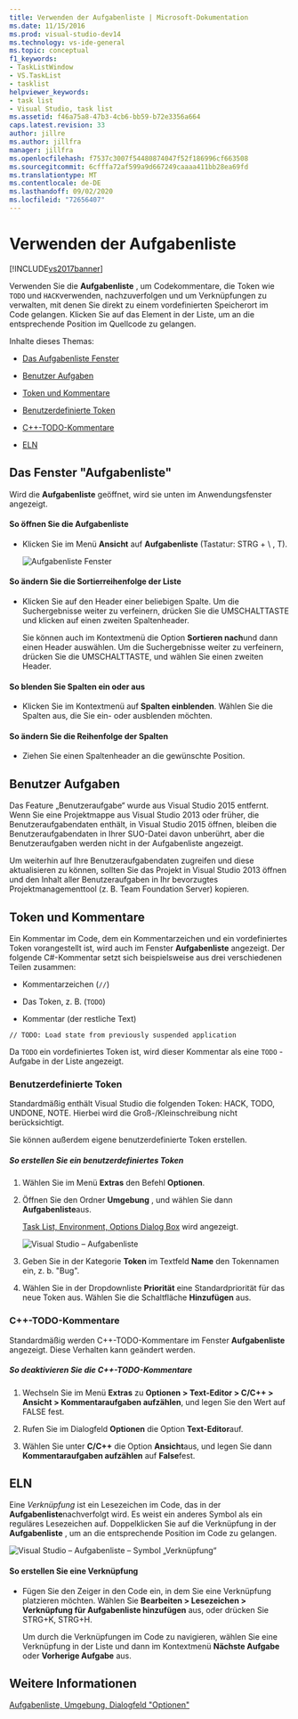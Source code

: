 ```yaml
---
title: Verwenden der Aufgabenliste | Microsoft-Dokumentation
ms.date: 11/15/2016
ms.prod: visual-studio-dev14
ms.technology: vs-ide-general
ms.topic: conceptual
f1_keywords:
- TaskListWindow
- VS.TaskList
- tasklist
helpviewer_keywords:
- task list
- Visual Studio, task list
ms.assetid: f46a75a8-47b3-4cb6-bb59-b72e3356a664
caps.latest.revision: 33
author: jillre
ms.author: jillfra
manager: jillfra
ms.openlocfilehash: f7537c3007f54480874047f52f186996cf663508
ms.sourcegitcommit: 6cfffa72af599a9d667249caaaa411bb28ea69fd
ms.translationtype: MT
ms.contentlocale: de-DE
ms.lasthandoff: 09/02/2020
ms.locfileid: "72656407"
---
```

# <a name="using-the-task-list"></a>Verwenden der Aufgabenliste
[!INCLUDE[vs2017banner](../includes/vs2017banner.md)]

Verwenden Sie die **Aufgabenliste** , um Codekommentare, die Token wie `TODO` und `HACK`verwenden, nachzuverfolgen und um Verknüpfungen zu verwalten, mit denen Sie direkt zu einem vordefinierten Speicherort im Code gelangen. Klicken Sie auf das Element in der Liste, um an die entsprechende Position im Quellcode zu gelangen.

 Inhalte dieses Themas:

- [Das Aufgabenliste Fenster](../ide/using-the-task-list.md#taskListWindow)

- [Benutzer Aufgaben](../ide/using-the-task-list.md#userTasks)

- [Token und Kommentare](../ide/using-the-task-list.md#tokensComments)

- [Benutzerdefinierte Token](../ide/using-the-task-list.md#customTokens)

- [C++-TODO-Kommentare](../ide/using-the-task-list.md#cppComments)

- [ELN](../ide/using-the-task-list.md#shortcuts)

## <a name="the-task-list-window"></a><a name="taskListWindow"></a> Das Fenster "Aufgabenliste"
 Wird die **Aufgabenliste** geöffnet, wird sie unten im Anwendungsfenster angezeigt.

#### <a name="to-open-the-task-list"></a>So öffnen Sie die Aufgabenliste

- Klicken Sie im Menü **Ansicht** auf **Aufgabenliste** (Tastatur: STRG + \\ , T).

     ![Aufgabenliste Fenster](../ide/media/vs2015-task-list.png "vs2015_task_list")

#### <a name="to-change-the-sort-order-of-the-list"></a>So ändern Sie die Sortierreihenfolge der Liste

- Klicken Sie auf den Header einer beliebigen Spalte. Um die Suchergebnisse weiter zu verfeinern, drücken Sie die UMSCHALTTASTE und klicken auf einen zweiten Spaltenheader.

     Sie können auch im Kontextmenü die Option **Sortieren nach**und dann einen Header auswählen. Um die Suchergebnisse weiter zu verfeinern, drücken Sie die UMSCHALTTASTE, und wählen Sie einen zweiten Header.

#### <a name="to-show-or-hide-columns"></a>So blenden Sie Spalten ein oder aus

- Klicken Sie im Kontextmenü auf **Spalten einblenden**. Wählen Sie die Spalten aus, die Sie ein- oder ausblenden möchten.

#### <a name="to-change-the-order-of-the-columns"></a>So ändern Sie die Reihenfolge der Spalten

- Ziehen Sie einen Spaltenheader an die gewünschte Position.

## <a name="user-tasks"></a><a name="userTasks"></a> Benutzer Aufgaben
 Das Feature „Benutzeraufgabe“ wurde aus Visual Studio 2015 entfernt. Wenn Sie eine Projektmappe aus Visual Studio 2013 oder früher, die Benutzeraufgabendaten enthält, in Visual Studio 2015 öffnen, bleiben die Benutzeraufgabendaten in Ihrer SUO-Datei davon unberührt, aber die Benutzeraufgaben werden nicht in der Aufgabenliste angezeigt.

 Um weiterhin auf Ihre Benutzeraufgabendaten zugreifen und diese aktualisieren zu können, sollten Sie das Projekt in Visual Studio 2013 öffnen und den Inhalt aller Benutzeraufgaben in Ihr bevorzugtes Projektmanagementtool (z. B. Team Foundation Server) kopieren.

## <a name="tokens-and-comments"></a><a name="tokensComments"></a> Token und Kommentare
 Ein Kommentar im Code, dem ein Kommentarzeichen und ein vordefiniertes Token vorangestellt ist, wird auch im Fenster **Aufgabenliste** angezeigt. Der folgende C#-Kommentar setzt sich beispielsweise aus drei verschiedenen Teilen zusammen:

- Kommentarzeichen (`//`)

- Das Token, z. B. (`TODO`)

- Kommentar (der restliche Text)

```
// TODO: Load state from previously suspended application
```

 Da `TODO` ein vordefiniertes Token ist, wird dieser Kommentar als eine `TODO` -Aufgabe in der Liste angezeigt.

### <a name="custom-tokens"></a><a name="customTokens"></a> Benutzerdefinierte Token
 Standardmäßig enthält Visual Studio die folgenden Token: HACK, TODO, UNDONE, NOTE. Hierbei wird die Groß-/Kleinschreibung nicht berücksichtigt.

 Sie können außerdem eigene benutzerdefinierte Token erstellen.

##### <a name="to-create-a-custom-token"></a>So erstellen Sie ein benutzerdefiniertes Token

1. Wählen Sie im Menü **Extras** den Befehl **Optionen**.

2. Öffnen Sie den Ordner **Umgebung** , und wählen Sie dann **Aufgabenliste**aus.

     [Task List, Environment, Options Dialog Box](../ide/reference/task-list-environment-options-dialog-box.md) wird angezeigt.

     ![Visual Studio – Aufgabenliste](../ide/media/vs2015-task-list-options.png "vs2015_task_list_options")

3. Geben Sie in der Kategorie **Token** im Textfeld **Name** den Tokennamen ein, z. b. "Bug".

4. Wählen Sie in der Dropdownliste **Priorität** eine Standardpriorität für das neue Token aus. Wählen Sie die Schaltfläche **Hinzufügen** aus.

### <a name="c-todo-comments"></a><a name="cppComments"></a> C++-TODO-Kommentare
 Standardmäßig werden C++-TODO-Kommentare im Fenster **Aufgabenliste** angezeigt. Diese Verhalten kann geändert werden.

##### <a name="to-turn-off-c-todo-comments"></a>So deaktivieren Sie die C++-TODO-Kommentare

1. Wechseln Sie im Menü **Extras** zu **Optionen > Text-Editor > C/C++ > Ansicht > Kommentaraufgaben aufzählen**, und legen Sie den Wert auf FALSE fest.

2. Rufen Sie im Dialogfeld **Optionen** die Option **Text-Editor**auf.

3. Wählen Sie unter **C/C++** die Option **Ansicht**aus, und legen Sie dann **Kommentaraufgaben aufzählen** auf **False**fest.

## <a name="shortcuts"></a><a name="shortcuts"></a> ELN
 Eine *Verknüpfung* ist ein Lesezeichen im Code, das in der **Aufgabenliste**nachverfolgt wird. Es weist ein anderes Symbol als ein reguläres Lesezeichen auf. Doppelklicken Sie auf die Verknüpfung in der **Aufgabenliste** , um an die entsprechende Position im Code zu gelangen.

 ![Visual Studio – Aufgabenliste – Symbol „Verknüpfung“](../ide/media/vs2015-task-list-bookmark.png "vs2015_task_list_bookmark")

#### <a name="to-create-a-shortcut"></a>So erstellen Sie eine Verknüpfung

- Fügen Sie den Zeiger in den Code ein, in dem Sie eine Verknüpfung platzieren möchten. Wählen Sie **Bearbeiten > Lesezeichen > Verknüpfung für Aufgabenliste hinzufügen** aus, oder drücken Sie STRG+K, STRG+H.

     Um durch die Verknüpfungen im Code zu navigieren, wählen Sie eine Verknüpfung in der Liste und dann im Kontextmenü **Nächste Aufgabe** oder **Vorherige Aufgabe** aus.

## <a name="see-also"></a>Weitere Informationen
 [Aufgabenliste, Umgebung, Dialogfeld "Optionen"](../ide/reference/task-list-environment-options-dialog-box.md)
